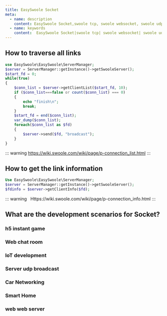 ```yaml
---
title: EasySwoole Socket
meta:
  - name: description
    content: EasySwoole Socket,swoole tcp, swoole websocket, swoole udp,php websocket
  - name: keywords
    content:  EasySwoole Socket|swoole tcp| swoole websocket| swoole udp|php websocket
---
```


## How to traverse all links
```php
use EasySwoole\EasySwoole\ServerManager;
$server = ServerManager::getInstance()->getSwooleServer();
$start_fd = 0;
while(true)
{
    $conn_list = $server->getClientList($start_fd, 10);
    if ($conn_list===false or count($conn_list) === 0)
    {
        echo "finish\n";
        break;
    }
    $start_fd = end($conn_list);
    var_dump($conn_list);
    foreach($conn_list as $fd)
    {
        $server->send($fd, "broadcast");
    }
}
```


::: warning 
 https://wiki.swoole.com/wiki/page/p-connection_list.html
:::

## How to get the link information

```php
Use EasySwoole\EasySwoole\ServerManager;
$server = ServerManager::getInstance()->getSwooleServer();
$fdinfo = $server->getClientInfo($fd);
```

::: warning
  Https://wiki.swoole.com/wiki/page/p-connection_info.html
:::

## What are the development scenarios for Socket?

### h5 instant game

### Web chat room

### IoT development

### Server udp broadcast

### Car Networking

### Smart Home

### web web server